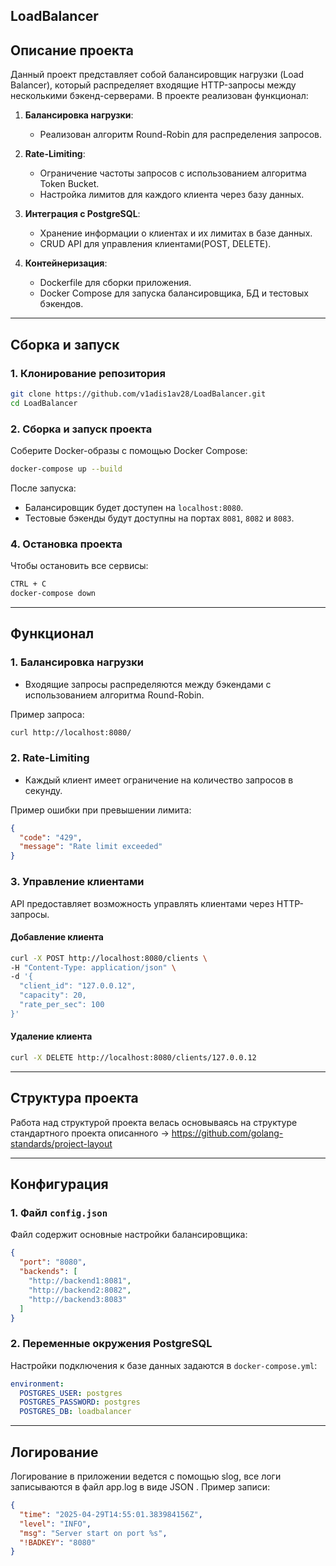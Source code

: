 ## LoadBalancer

## **Описание проекта**

Данный проект представляет собой балансировщик нагрузки (Load Balancer), который распределяет входящие HTTP-запросы между несколькими бэкенд-серверами. В проекте реализован функционал:

1. **Балансировка нагрузки**:
   - Реализован алгоритм Round-Robin для распределения запросов.

2. **Rate-Limiting**:
   - Ограничение частоты запросов с использованием алгоритма Token Bucket.
   - Настройка лимитов для каждого клиента через базу данных.

3. **Интеграция с PostgreSQL**:
   - Хранение информации о клиентах и их лимитах в базе данных.
   - CRUD API для управления клиентами(POST, DELETE).

4. **Контейнеризация**:
   - Dockerfile для сборки приложения.
   - Docker Compose для запуска балансировщика, БД и тестовых бэкендов.

---

## **Сборка и запуск**

### **1. Клонирование репозитория**
```bash
git clone https://github.com/v1adis1av28/LoadBalancer.git
cd LoadBalancer
```

### **2. Сборка и запуск проекта**
Соберите Docker-образы с помощью Docker Compose:
```bash
docker-compose up --build
```

После запуска:
- Балансировщик будет доступен на `localhost:8080`.
- Тестовые бэкенды будут доступны на портах `8081`, `8082` и `8083`.

### **4. Остановка проекта**
Чтобы остановить все сервисы:
```bash
CTRL + C
docker-compose down
```

---

## **Функционал**

### **1. Балансировка нагрузки**
- Входящие запросы распределяются между бэкендами с использованием алгоритма Round-Robin.

Пример запроса:
```bash
curl http://localhost:8080/
```

### **2. Rate-Limiting**
- Каждый клиент имеет ограничение на количество запросов в секунду.

Пример ошибки при превышении лимита:
```json
{
  "code": "429",
  "message": "Rate limit exceeded"
}
```

### **3. Управление клиентами**
API предоставляет возможность управлять клиентами через HTTP-запросы.

#### Добавление клиента
```bash
curl -X POST http://localhost:8080/clients \
-H "Content-Type: application/json" \
-d '{
  "client_id": "127.0.0.12",
  "capacity": 20,
  "rate_per_sec": 100
}'
```

#### Удаление клиента
```bash
curl -X DELETE http://localhost:8080/clients/127.0.0.12
```

---

## **Структура проекта**

Работа над структурой проекта велась основываясь на структуре стандартного проекта описанного -> https://github.com/golang-standards/project-layout

---

## **Конфигурация**

### **1. Файл `config.json`**
Файл содержит основные настройки балансировщика:
```json
{
  "port": "8080",
  "backends": [
    "http://backend1:8081",
    "http://backend2:8082",
    "http://backend3:8083"
  ]
}
```

### **2. Переменные окружения PostgreSQL**
Настройки подключения к базе данных задаются в `docker-compose.yml`:
```yaml
environment:
  POSTGRES_USER: postgres
  POSTGRES_PASSWORD: postgres
  POSTGRES_DB: loadbalancer
```

---

## **Логирование**

Логирование в приложении ведется с помощью slog, все логи записываются в файл app.log в виде JSON . Пример записи:
```json
{
  "time": "2025-04-29T14:55:01.383984156Z",
  "level": "INFO",
  "msg": "Server start on port %s",
  "!BADKEY": "8080"
}
```
